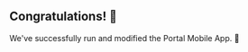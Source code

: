 ## Congratulations! :tada:

We've successfully run and modified the Portal Mobile App. :partying_face:
